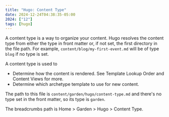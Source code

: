 ```yaml
---
title: "Hugo: Content Type"
date: 2024-12-24T04:38:35-05:00
2024: ["12"]
tags: [hugo]
---
```

A content type is a way to organize your content. Hugo resolves the content type from either the type in front matter or, if not set, the first directory in the file path. For example, `content/blog/my-first-event.md` will be of type `blog` if no type is set.
<!--more-->
A content type is used to

- Determine how the content is rendered. See Template Lookup Order and Content Views for more.
- Determine which archetype template to use for new content.

The path to this file is `content/garden/hugo/content-type.md` and there's no type set in the front matter, so its type is `garden`.

The breadcrumbs path is Home > Garden > Hugo > Content Type.
